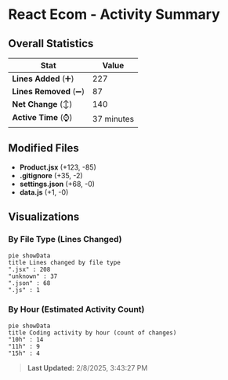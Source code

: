 # React Ecom - Activity Summary 

## Overall Statistics

| Stat                   | Value                                                             |
| ---------------------- | ----------------------------------------------------------------- |
| **Lines Added** (➕)   | 227                                          |
| **Lines Removed** (➖) | 87                                        |
| **Net Change** (↕)    | 140                |
| **Active Time** (⌚)   | 37 minutes |


## Modified Files
- **Product.jsx** (+123, -85)
- **.gitignore** (+35, -2)
- **settings.json** (+68, -0)
- **data.js** (+1, -0)

## Visualizations

### By File Type (Lines Changed)

```mermaid
pie showData
title Lines changed by file type
".jsx" : 208
"unknown" : 37
".json" : 68
".js" : 1
```

### By Hour (Estimated Activity Count)

```mermaid
pie showData
title Coding activity by hour (count of changes)
"10h" : 14
"11h" : 9
"15h" : 4
```


> **Last Updated:** 2/8/2025, 3:43:27 PM